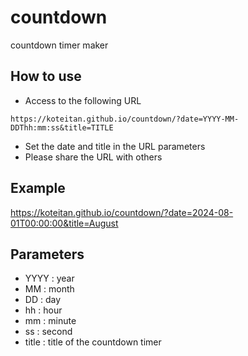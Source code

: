 # countdown
countdown timer maker

## How to use
+ Access to the following URL
``` 
https://koteitan.github.io/countdown/?date=YYYY-MM-DDThh:mm:ss&title=TITLE
```
+ Set the date and title in the URL parameters
+ Please share the URL with others

## Example
https://koteitan.github.io/countdown/?date=2024-08-01T00:00:00&title=August

## Parameters
- YYYY : year
- MM : month
- DD : day
- hh : hour
- mm : minute
- ss : second
- title : title of the countdown timer

